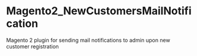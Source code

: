 # Magento2_NewCustomersMailNotification
Magento 2 plugin for sending mail notifications to admin upon new customer registration
